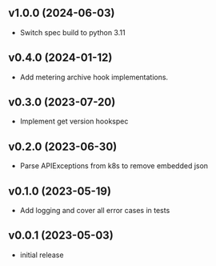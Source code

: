 v1.0.0 (2024-06-03)
-------------------

- Switch spec build to python 3.11

v0.4.0 (2024-01-12)
-------------------

- Add metering archive hook implementations.

v0.3.0 (2023-07-20)
-------------------

- Implement get version hookspec

v0.2.0 (2023-06-30)
-------------------

- Parse APIExceptions from k8s to remove embedded json

v0.1.0 (2023-05-19)
-------------------

- Add logging and cover all error cases in tests

v0.0.1 (2023-05-03)
-------------------

- initial release
